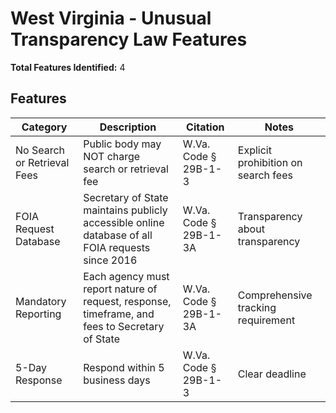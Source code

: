 # West Virginia - Unusual Transparency Law Features

**Total Features Identified:** 4

## Features

| Category | Description | Citation | Notes |
|----------|-------------|----------|-------|
| No Search or Retrieval Fees | Public body may NOT charge search or retrieval fee | W.Va. Code § 29B-1-3 | Explicit prohibition on search fees |
| FOIA Request Database | Secretary of State maintains publicly accessible online database of all FOIA requests since 2016 | W.Va. Code § 29B-1-3A | Transparency about transparency |
| Mandatory Reporting | Each agency must report nature of request, response, timeframe, and fees to Secretary of State | W.Va. Code § 29B-1-3A | Comprehensive tracking requirement |
| 5-Day Response | Respond within 5 business days | W.Va. Code § 29B-1-3 | Clear deadline |
